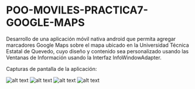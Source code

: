 # POO-MOVILES-PRACTICA7-GOOGLE-MAPS
Desarrollo de una aplicación móvil nativa android que permita agregar marcadores Google Maps sobre el mapa ubicado en la Universidad Técnica Estatal de Quevedo, cuyo diseño y contenido sea personalizado usando las Ventanas de Información usando la Interfaz  InfoWindowAdapter. 


Capturas de pantalla de la aplicación:

![alt text](https://github.com/CarlosSebastianCarvajal/POO-MOVILES-PRACTICA7-GOOGLE-MAPS/blob/main/capturas/Screenshot_1626371355.png)
![alt text](https://github.com/CarlosSebastianCarvajal/POO-MOVILES-PRACTICA7-GOOGLE-MAPS/blob/main/capturas/Screenshot_1626371409.png)
![alt text](https://github.com/CarlosSebastianCarvajal/POO-MOVILES-PRACTICA7-GOOGLE-MAPS/blob/main/capturas/Screenshot_1626371438.png)
![alt text](https://github.com/CarlosSebastianCarvajal/POO-MOVILES-PRACTICA7-GOOGLE-MAPS/blob/main/capturas/Screenshot_1626371472.png)
